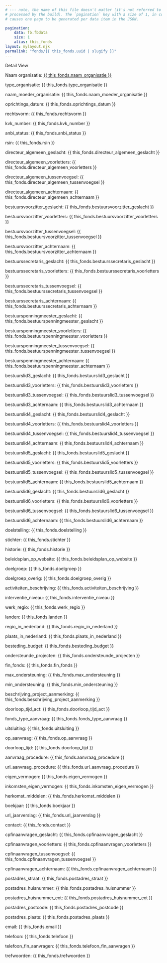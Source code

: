 ```yaml
---
# --- note, the name of this file doesn't matter (it's not referred to anywhere, but does get
# processed by the build). The `pagination` key with a size of 1, in combination with `permalink`,
# causes one page to be generated per data item in the JSON.

pagination:
    data: fb.fbdata
    size: 1
    alias: this_fonds
layout: mylayout.njk
permalink: "fonds/{{ this_fonds.uuid | slugify }}"
---
```

<div class='page-fonds-detail'>
  <div>
  Detail View
  </div>

  <p>
  Naam organisatie: <a target=_blank href="http://{{this_fonds.website}}">{{
  this_fonds.naam_organisatie }}</a>
  </p>

  <p>
  type_organisatie: {{ this_fonds.type_organisatie }}
  </p>

  <p>
  naam_moeder_organisatie: {{ this_fonds.naam_moeder_organisatie }}
  </p>

  <p>
  oprichtings_datum: {{ this_fonds.oprichtings_datum }}
  </p>

  <p>
  rechtsvorm: {{ this_fonds.rechtsvorm }}
  </p>

  <p>
  kvk_number: {{ this_fonds.kvk_number }}
  </p>

  <p>
  anbi_status: {{ this_fonds.anbi_status }}
  </p>

  <p>
  rsin: {{ this_fonds.rsin }}
  </p>

  <p>
  directeur_algemeen_geslacht: {{ this_fonds.directeur_algemeen_geslacht }}
  </p>

  <p>
  directeur_algemeen_voorletters: {{ this_fonds.directeur_algemeen_voorletters }}
  </p>

  <p>
  directeur_algemeen_tussenvoegsel: {{ this_fonds.directeur_algemeen_tussenvoegsel }}
  </p>

  <p>
  directeur_algemeen_achternaam: {{ this_fonds.directeur_algemeen_achternaam }}
  </p>

  <p>
  bestuursvoorzitter_geslacht: {{ this_fonds.bestuursvoorzitter_geslacht }}
  </p>

  <p>
  bestuursvoorzitter_voorletters: {{ this_fonds.bestuursvoorzitter_voorletters }}
  </p>

  <p>
  bestuursvoorzitter_tussenvoegsel: {{ this_fonds.bestuursvoorzitter_tussenvoegsel }}
  </p>

  <p>
  bestuursvoorzitter_achternaam: {{ this_fonds.bestuursvoorzitter_achternaam }}
  </p>

  <p>
  bestuurssecretaris_geslacht: {{ this_fonds.bestuurssecretaris_geslacht }}
  </p>

  <p>
  bestuurssecretaris_voorletters: {{ this_fonds.bestuurssecretaris_voorletters }}
  </p>

  <p>
  bestuurssecretaris_tussenvoegsel: {{ this_fonds.bestuurssecretaris_tussenvoegsel }}
  </p>

  <p>
  bestuurssecretaris_achternaam: {{ this_fonds.bestuurssecretaris_achternaam }}
  </p>

  <p>
  bestuurspenningmeester_geslacht: {{ this_fonds.bestuurspenningmeester_geslacht }}
  </p>

  <p>
  bestuurspenningmeester_voorletters: {{ this_fonds.bestuurspenningmeester_voorletters }}
  </p>

  <p>
  bestuurspenningmeester_tussenvoegsel: {{ this_fonds.bestuurspenningmeester_tussenvoegsel }}
  </p>

  <p>
  bestuurspenningmeester_achternaam: {{ this_fonds.bestuurspenningmeester_achternaam }}
  </p>

  <p>
  bestuurslid3_geslacht: {{ this_fonds.bestuurslid3_geslacht }}
  </p>

  <p>
  bestuurslid3_voorletters: {{ this_fonds.bestuurslid3_voorletters }}
  </p>

  <p>
  bestuurslid3_tussenvoegsel: {{ this_fonds.bestuurslid3_tussenvoegsel }}
  </p>

  <p>
  bestuurslid3_achternaam: {{ this_fonds.bestuurslid3_achternaam }}
  </p>

  <p>
  bestuurslid4_geslacht: {{ this_fonds.bestuurslid4_geslacht }}
  </p>

  <p>
  bestuurslid4_voorletters: {{ this_fonds.bestuurslid4_voorletters }}
  </p>

  <p>
  bestuurslid4_tussenvoegsel: {{ this_fonds.bestuurslid4_tussenvoegsel }}
  </p>

  <p>
  bestuurslid4_achternaam: {{ this_fonds.bestuurslid4_achternaam }}
  </p>

  <p>
  bestuurslid5_geslacht: {{ this_fonds.bestuurslid5_geslacht }}
  </p>

  <p>
  bestuurslid5_voorletters: {{ this_fonds.bestuurslid5_voorletters }}
  </p>

  <p>
  bestuurslid5_tussenvoegsel: {{ this_fonds.bestuurslid5_tussenvoegsel }}
  </p>

  <p>
  bestuurslid5_achternaam: {{ this_fonds.bestuurslid5_achternaam }}
  </p>

  <p>
  bestuurslid6_geslacht: {{ this_fonds.bestuurslid6_geslacht }}
  </p>

  <p>
  bestuurslid6_voorletters: {{ this_fonds.bestuurslid6_voorletters }}
  </p>

  <p>
  bestuurslid6_tussenvoegsel: {{ this_fonds.bestuurslid6_tussenvoegsel }}
  </p>

  <p>
  bestuurslid6_achternaam: {{ this_fonds.bestuurslid6_achternaam }}
  </p>

  <p>
  doelstelling: {{ this_fonds.doelstelling }}
  </p>

  <p>
  stichter: {{ this_fonds.stichter }}
  </p>

  <p>
  historie: {{ this_fonds.historie }}
  </p>

  <p>
  beleidsplan_op_website: {{ this_fonds.beleidsplan_op_website }}
  </p>

  <p>
  doelgroep: {{ this_fonds.doelgroep }}
  </p>

  <p>
  doelgroep_overig: {{ this_fonds.doelgroep_overig }}
  </p>

  <p>
  activiteiten_beschrijving: {{ this_fonds.activiteiten_beschrijving }}
  </p>

  <p>
  interventie_niveau: {{ this_fonds.interventie_niveau }}
  </p>

  <p>
  werk_regio: {{ this_fonds.werk_regio }}
  </p>

  <p>
  landen: {{ this_fonds.landen }}
  </p>

  <p>
  regio_in_nederland: {{ this_fonds.regio_in_nederland }}
  </p>

  <p>
  plaats_in_nederland: {{ this_fonds.plaats_in_nederland }}
  </p>

  <p>
  besteding_budget: {{ this_fonds.besteding_budget }}
  </p>

  <p>
  ondersteunde_projecten: {{ this_fonds.ondersteunde_projecten }}
  </p>

  <p>
  fin_fonds: {{ this_fonds.fin_fonds }}
  </p>

  <p>
  max_ondersteuning: {{ this_fonds.max_ondersteuning }}
  </p>

  <p>
  min_ondersteuning: {{ this_fonds.min_ondersteuning }}
  </p>

  <p>
  beschrijving_project_aanmerking: {{ this_fonds.beschrijving_project_aanmerking }}
  </p>

  <p>
  doorloop_tijd_act: {{ this_fonds.doorloop_tijd_act }}
  </p>

  <p>
  fonds_type_aanvraag: {{ this_fonds.fonds_type_aanvraag }}
  </p>

  <p>
  uitsluiting: {{ this_fonds.uitsluiting }}
  </p>

  <p>
  op_aanvraag: {{ this_fonds.op_aanvraag }}
  </p>

  <p>
  doorloop_tijd: {{ this_fonds.doorloop_tijd }}
  </p>

  <p>
  aanvraag_procedure: {{ this_fonds.aanvraag_procedure }}
  </p>

  <p>
  url_aanvraag_procedure: {{ this_fonds.url_aanvraag_procedure }}
  </p>

  <p>
  eigen_vermogen: {{ this_fonds.eigen_vermogen }}
  </p>

  <p>
  inkomsten_eigen_vermogen: {{ this_fonds.inkomsten_eigen_vermogen }}
  </p>

  <p>
  herkomst_middelen: {{ this_fonds.herkomst_middelen }}
  </p>

  <p>
  boekjaar: {{ this_fonds.boekjaar }}
  </p>

  <p>
  url_jaarverslag: {{ this_fonds.url_jaarverslag }}
  </p>

  <p>
  contact: {{ this_fonds.contact }}
  </p>

  <p>
  cpfinaanvragen_geslacht: {{ this_fonds.cpfinaanvragen_geslacht }}
  </p>

  <p>
  cpfinaanvragen_voorletters: {{ this_fonds.cpfinaanvragen_voorletters }}
  </p>

  <p>
  cpfinaanvragen_tussenvoegsel: {{ this_fonds.cpfinaanvragen_tussenvoegsel }}
  </p>

  <p>
  cpfinaanvragen_achternaam: {{ this_fonds.cpfinaanvragen_achternaam }}
  </p>

  <p>
  postadres_straat: {{ this_fonds.postadres_straat }}
  </p>

  <p>
  postadres_huisnummer: {{ this_fonds.postadres_huisnummer }}
  </p>

  <p>
  postadres_huisnummer_ext: {{ this_fonds.postadres_huisnummer_ext }}
  </p>

  <p>
  postadres_postcode: {{ this_fonds.postadres_postcode }}
  </p>

  <p>
  postadres_plaats: {{ this_fonds.postadres_plaats }}
  </p>

  <p>
  email: {{ this_fonds.email }}
  </p>

  <p>
  telefoon: {{ this_fonds.telefoon }}
  </p>

  <p>
  telefoon_fin_aanvragen: {{ this_fonds.telefoon_fin_aanvragen }}
  </p>

  <p>
  trefwoorden: {{ this_fonds.trefwoorden }}
  </p>
</div>
